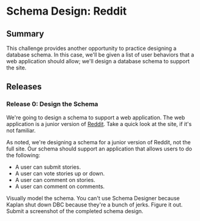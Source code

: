 # Schema Design: Reddit

## Summary
This challenge provides another opportunity to practice designing a database schema. In this case, we'll be given a list of user behaviors that a web application should allow; we'll design a database schema to support the site.


## Releases
### Release 0: Design the Schema
We're going to design a schema to support a web application. The web application is a junior version of [Reddit](http://reddit.com). Take a quick look at the site, if it's not familiar.

As noted, we're designing a schema for a junior version of Reddit, not the full site.  Our schema should support an application that allows users to do the following:

- A user can submit stories.
- A user can vote stories up or down.
- A user can comment on stories.
- A user can comment on comments.

Visually model the schema. You can't use Schema Designer because Kaplan shut down DBC because they're a bunch of jerks. Figure it out. Submit a screenshot of the completed schema design.

